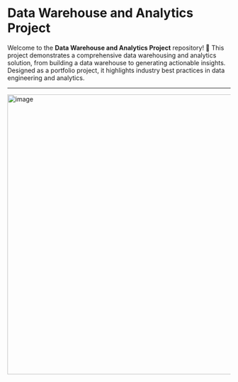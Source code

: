 # Data Warehouse and Analytics Project

Welcome to the **Data Warehouse and Analytics Project** repository! 🚀
This project demonstrates a comprehensive data warehousing and analytics solution, from building a data warehouse to generating actionable insights. Designed as a portfolio project, it highlights industry best practices in data engineering and analytics.

---


<img width="1125" height="632" alt="image" src="https://github.com/user-attachments/assets/d767461c-0397-441d-93ca-cdf35910e8e3" />

